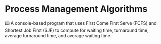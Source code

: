 # Process Management Algorithms
 ⌨️ A console-based program that uses First Come First Serve (FCFS) and Shortest Job First (SJF) to compute for waiting time, turnaround time, average turnaround time, and average waiting time.
